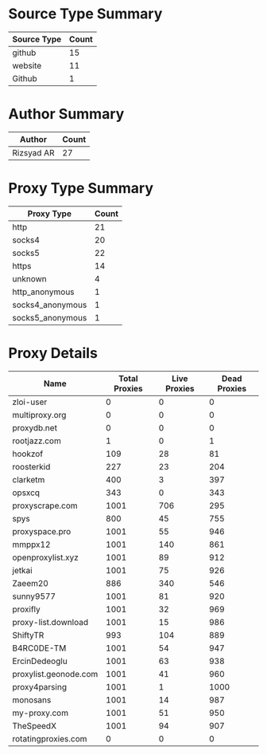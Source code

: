 # Source Type Summary

| Source Type | Count |
|-------------|-------|
| github | 15 |
| website | 11 |
| Github | 1 |


# Author Summary

| Author | Count |
|--------|-------|
| Rizsyad AR | 27 |


# Proxy Type Summary

| Proxy Type | Count |
|------------|-------|
| http | 21 |
| socks4 | 20 |
| socks5 | 22 |
| https | 14 |
| unknown | 4 |
| http_anonymous | 1 |
| socks4_anonymous | 1 |
| socks5_anonymous | 1 |


# Proxy Details

| Name | Total Proxies | Live Proxies | Dead Proxies |
|------|---------------|--------------|---------------|
| zloi-user | 0 | 0 | 0 |
| multiproxy.org | 0 | 0 | 0 |
| proxydb.net | 0 | 0 | 0 |
| rootjazz.com | 1 | 0 | 1 |
| hookzof | 109 | 28 | 81 |
| roosterkid | 227 | 23 | 204 |
| clarketm | 400 | 3 | 397 |
| opsxcq | 343 | 0 | 343 |
| proxyscrape.com | 1001 | 706 | 295 |
| spys | 800 | 45 | 755 |
| proxyspace.pro | 1001 | 55 | 946 |
| mmppx12 | 1001 | 140 | 861 |
| openproxylist.xyz | 1001 | 89 | 912 |
| jetkai | 1001 | 75 | 926 |
| Zaeem20 | 886 | 340 | 546 |
| sunny9577 | 1001 | 81 | 920 |
| proxifly | 1001 | 32 | 969 |
| proxy-list.download | 1001 | 15 | 986 |
| ShiftyTR | 993 | 104 | 889 |
| B4RC0DE-TM | 1001 | 54 | 947 |
| ErcinDedeoglu | 1001 | 63 | 938 |
| proxylist.geonode.com | 1001 | 41 | 960 |
| proxy4parsing | 1001 | 1 | 1000 |
| monosans | 1001 | 14 | 987 |
| my-proxy.com | 1001 | 51 | 950 |
| TheSpeedX | 1001 | 94 | 907 |
| rotatingproxies.com | 0 | 0 | 0 |
